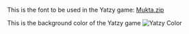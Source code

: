 This is the font to be used in the Yatzy game: 
[Mukta.zip](https://github.com/mahmoudtoumar/yatzy/files/9743044/Mukta.zip)

This is the background color of the Yatzy game 
![Yatzy Color](https://user-images.githubusercontent.com/113386132/194790546-7e46a641-ba9a-4cd0-923a-02b9e1ad37db.png)
